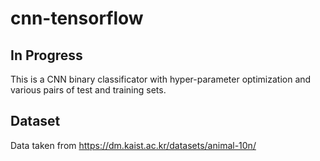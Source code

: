 # cnn-tensorflow
In Progress
------------
This is a CNN binary classificator with hyper-parameter optimization and various pairs of test and training sets.

Dataset
-------
Data taken from https://dm.kaist.ac.kr/datasets/animal-10n/
